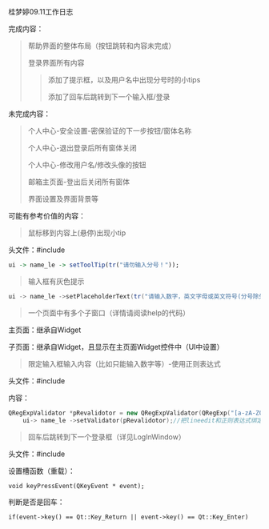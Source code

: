 桂梦婷09.11工作日志

完成内容：

>帮助界面的整体布局（按钮跳转和内容未完成）
>
>登录界面所有内容
>
>> 添加了提示框，以及用户名中出现分号时的小tips
>>
>> 添加了回车后跳转到下一个输入框/登录
>
>

未完成内容：

> 个人中心-安全设置-密保验证的下一步按钮/窗体名称
>
> 个人中心-退出登录后所有窗体关闭
>
> 个人中心-修改用户名/修改头像的按钮
>
> 邮箱主页面-登出后关闭所有窗体
>
> 界面设置及界面背景等



可能有参考价值的内容：

> 鼠标移到内容上(悬停)出现小tip

头文件：#include <QToolTip>

```q
ui -> name_le -> setToolTip(tr("请勿输入分号！"));
```



> 输入框有灰色提示

```c++
ui -> name_le ->setPlaceholderText(tr("请输入数字，英文字母或英文符号(分号除外)"));
```



> 一个页面中有多个子窗口（详情请阅读help的代码）

主页面：继承自Widget

子页面：继承自Widget，且显示在主页面Widget控件中（UI中设置）



>限定输入框输入内容（比如只能输入数字等）-使用正则表达式

头文件：#include <QRegExpValidator>

内容：

```c++
QRegExpValidator *pRevalidotor = new QRegExpValidator(QRegExp("[a-zA-Z0-9!-/:-?]{25}"), this);//[]内部填写可以输入的内容，以ASCII码存放的位置作为参考，{}表示最多输入（不确定）
    ui-> name_le ->setValidator(pRevalidotor);//把lineedit和正则表达式绑定
```

> 回车后跳转到下一个登录框（详见LogInWindow）

头文件：#include <QKeyEvent>

设置槽函数（重载）：

```
void keyPressEvent(QKeyEvent * event);
```

判断是否是回车：

```
if(event->key() == Qt::Key_Return || event->key() == Qt::Key_Enter)
```